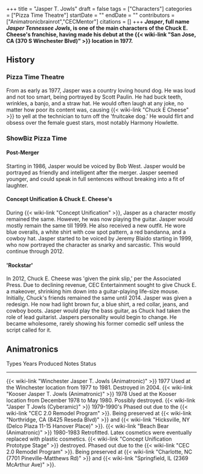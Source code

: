 +++
title = "Jasper T. Jowls"
draft = false
tags = ["Characters"]
categories = ["Pizza Time Theatre"]
startDate = ""
endDate = ""
contributors = ["Animatronicbrainrot","CECMentor"]
citations = []
+++
***Jasper*, full name ***Jasper Tennessee Jowls*, is one of the main characters of the Chuck E. Cheese's franchise, having made his debut at the {{< wiki-link "San Jose, CA (370 S Winchester Blvd)" >}} location in 1977.****

## History

### Pizza Time Theatre

From as early as 1977, Jasper was a country loving hound dog. He was loud and not too smart, being portrayed by Scott Paulin. He had buck teeth, wrinkles, a banjo, and a straw hat. He would often laugh at any joke, no matter how poor its content was, causing {{< wiki-link "Chuck E Cheese" >}} to yell at the technician to turn off the 'fruitcake dog.' He would flirt and obsess over the female guest stars, most notably Harmony Howlette.

### ShowBiz Pizza Time

#### Post-Merger

Starting in 1986, Jasper would be voiced by Bob West. Jasper would be portrayed as friendly and intelligent after the merger. Jasper seemed younger, and could speak in full sentences without breaking into a fit of laughter.

#### Concept Unification & Chuck E. Cheese's

During {{< wiki-link "Concept Unification" >}}, Jasper as a character mostly remained the same. However, he was now playing the guitar. Jasper would mostly remain the same till 1999. He also received a new outfit. He wore blue overalls, a white shirt with cow spot pattern, a red bandanna, and a cowboy hat. Jasper started to be voiced by Jeremy Blaido starting in 1999, who now portrayed the character as snarky and sarcastic. This would continue through 2012.

#### 'Rockstar'

In 2012, Chuck E. Cheese was 'given the pink slip,' per the Associated Press. Due to declining revenue, CEC Entertainment sought to give Chuck E. a makeover, shrinking him down into a guitar-playing life-size mouse. Initially, Chuck's friends remained the same until 2014. Jasper was given a redesign. He now had light brown fur, a blue shirt, a red collar, jeans, and cowboy boots. Jasper would play the bass guitar, as Chuck had taken the role of lead guitarist. Jaspers personality would begin to change. He became wholesome, rarely showing his former comedic self unless the script called for it.

## Animatronics

  Types                                                              Years Produced   Notes                                                                           Status
  ------------------------------------------------------------------ ---------------- ------------------------------------------------------------------------------- ------------------------------------------------------------------------------------------------------------------------------------------------------------------------------------------------------------------------------------------------------------------------------------------------------
  {{< wiki-link "Winchester Jasper T. Jowls (Animatronic)" >}}   1977             Used at the Winchester location from 1977 to 1981.                              Destroyed in 2004.
  {{< wiki-link "Kooser Jasper T. Jowls (Animatronic)" >}}       1978             Used at the Kooser location from December 1978 to May 1980.                     Possibly destroyed.
  {{< wiki-link "Jasper T Jowls (Cyberamic)" >}}                 1979-1990's                                                                                     Phased out due to the {{< wiki-link "CEC 2.0 Remodel Program" >}}. Being preserved at {{< wiki-link "Northridge, CA (8425 Reseda Blvd)" >}} and {{< wiki-link "Hicksville, NY (Delco Plaza 11-15 Hanover Place)" >}}.
  {{< wiki-link "Beach Bear (Animatronic)" >}}                   1980-1983        Retrofitted. Latex cosmetics were eventually replaced with plastic cosmetics.   {{< wiki-link "Concept Unification Prototype Stage" >}} destroyed. Phased out due to the {{< wiki-link "CEC 2.0 Remodel Program" >}}. Being preserved at {{< wiki-link "Charlotte, NC (7701 Pineville-Matthews Rd)" >}} and {{< wiki-link "Springfield, IL (2369 McArthur Ave)" >}}.
